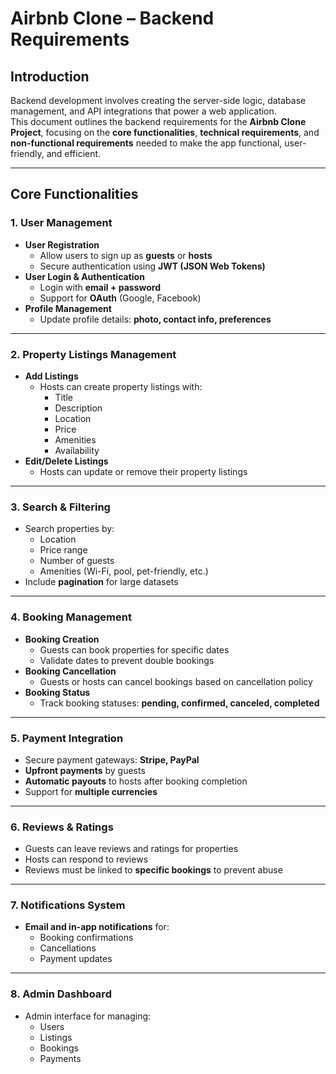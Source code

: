 # Airbnb Clone – Backend Requirements

## Introduction
Backend development involves creating the server-side logic, database management, and API integrations that power a web application.  
This document outlines the backend requirements for the **Airbnb Clone Project**, focusing on the **core functionalities**, **technical requirements**, and **non-functional requirements** needed to make the app functional, user-friendly, and efficient.  

---

## Core Functionalities

### 1. User Management
- **User Registration**
  - Allow users to sign up as **guests** or **hosts**  
  - Secure authentication using **JWT (JSON Web Tokens)**
- **User Login & Authentication**
  - Login with **email + password**  
  - Support for **OAuth** (Google, Facebook)
- **Profile Management**
  - Update profile details: **photo, contact info, preferences**

---

### 2. Property Listings Management
- **Add Listings**
  - Hosts can create property listings with:  
    - Title  
    - Description  
    - Location  
    - Price  
    - Amenities  
    - Availability  
- **Edit/Delete Listings**
  - Hosts can update or remove their property listings  

---

### 3. Search & Filtering
- Search properties by:  
  - Location  
  - Price range  
  - Number of guests  
  - Amenities (Wi-Fi, pool, pet-friendly, etc.)  
- Include **pagination** for large datasets  

---

### 4. Booking Management
- **Booking Creation**
  - Guests can book properties for specific dates  
  - Validate dates to prevent double bookings  
- **Booking Cancellation**
  - Guests or hosts can cancel bookings based on cancellation policy  
- **Booking Status**
  - Track booking statuses: **pending, confirmed, canceled, completed**  

---

### 5. Payment Integration
- Secure payment gateways: **Stripe, PayPal**  
- **Upfront payments** by guests  
- **Automatic payouts** to hosts after booking completion  
- Support for **multiple currencies**  

---

### 6. Reviews & Ratings
- Guests can leave reviews and ratings for properties  
- Hosts can respond to reviews  
- Reviews must be linked to **specific bookings** to prevent abuse  

---

### 7. Notifications System
- **Email and in-app notifications** for:  
  - Booking confirmations  
  - Cancellations  
  - Payment updates  

---

### 8. Admin Dashboard
- Admin interface for managing:  
  - Users  
  - Listings  
  - Bookings  
  - Payments  
